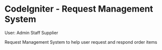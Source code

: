 # CodeIgniter - Request Management System

User:
Admin
Staff
Supplier

Request Management System to help user request and respond order items
